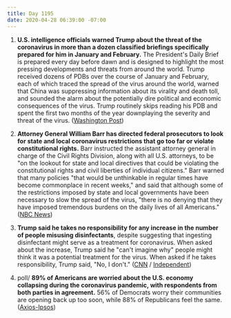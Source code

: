 ```yaml
---
title: Day 1195
date: 2020-04-28 06:39:00 -07:00
---
```


1. **U.S. intelligence officials warned Trump about the threat of the coronavirus in more than a dozen classified briefings specifically prepared for him in January and February.** The President's Daily Brief is prepared every day before dawn and is designed to highlight the most pressing developments and threats from around the world. Trump received dozens of PDBs over the course of January and February, each of which traced the spread of the virus around the world, warned that China was suppressing information about its virality and death toll, and sounded the alarm about the potentially dire political and economic consequences of the virus. Trump routinely skips reading his PDB and spent the first two months of the year downplaying the severity and threat of the virus. ([Washington Post](https://www.washingtonpost.com/national-security/presidents-intelligence-briefing-book-repeatedly-cited-virus-threat/2020/04/27/ca66949a-8885-11ea-ac8a-fe9b8088e101_story.html))

2. **Attorney General William Barr has directed federal prosecutors to look for state and local coronavirus restrictions that go too far or violate constitutional rights.** Barr instructed the assistant attorney general in charge of the Civil Rights Division, along with all U.S. attorneys, to be "on the lookout for state and local directives that could be violating the constitutional rights and civil liberties of individual citizens." Barr warned that many policies "that would be unthinkable in regular times have become commonplace in recent weeks," and said that although some of the restrictions imposed by state and local governments have been necessary to slow the spread of the virus, "there is no denying that they have imposed tremendous burdens on the daily lives of all Americans." ([NBC News](https://www.nbcnews.com/politics/justice-department/barr-directs-prosecutors-look-state-local-stay-home-orders-go-n1193711))

3. **Trump said he takes no responsibility for any increase in the number of people misusing disinfectants**, despite suggesting that ingesting disinfectant might serve as a treatment for coronavirus. When asked about the increase, Trump said he "can't imagine why" people might think it was a potential treatment for the virus. When asked if he takes responsibility, Trump said, "No, I don't." ([CNN](https://www.cnn.com/2020/04/27/politics/donald-trump-disinfectants-coronavirus/index.html) / [Independent](https://www.independent.co.uk/news/world/americas/us-politics/donald-trump-coronavirus-ingest-disinfectant-cases-us-white-house-conference-today-a9487106.html))

4. poll/ **89% of Americans are worried about the U.S. economy collapsing during the coronavirus pandemic, with respondents from both parties in agreement.** 56% of Democrats worry their communities are opening back up too soon, while 88% of Republicans feel the same. ([Axios-Ipsos](https://www.axios.com/axios-ipsos-coronavirus-index-poll-week-7-a4c299b6-307c-4103-8d72-b5cc2b5a37e5.html))